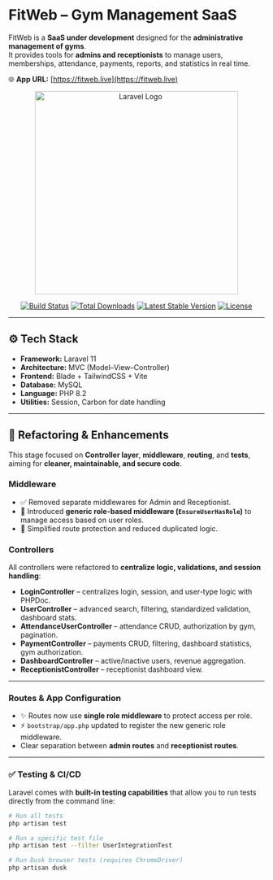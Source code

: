 # FitWeb – Gym Management SaaS  

FitWeb is a **SaaS under development** designed for the **administrative management of gyms**.  
It provides tools for **admins and receptionists** to manage users, memberships, attendance, payments, reports, and statistics in real time.  

🌐 **App URL:** [https://fitweb.live](https://fitweb.live)

<p align="center"><a href="https://laravel.com" target="_blank"><img src="https://raw.githubusercontent.com/laravel/art/master/logo-lockup/5%20SVG/2%20CMYK/1%20Full%20Color/laravel-logolockup-cmyk-red.svg" width="400" alt="Laravel Logo"></a></p>

<p align="center">
<a href="https://github.com/laravel/framework/actions"><img src="https://github.com/laravel/framework/workflows/tests/badge.svg" alt="Build Status"></a>
<a href="https://packagist.org/packages/laravel/framework"><img src="https://img.shields.io/packagist/dt/laravel/framework" alt="Total Downloads"></a>
<a href="https://packagist.org/packages/laravel/framework"><img src="https://img.shields.io/packagist/v/laravel/framework" alt="Latest Stable Version"></a>
<a href="https://packagist.org/packages/laravel/framework"><img src="https://img.shields.io/packagist/l/laravel/framework" alt="License"></a>
</p>

---

## ⚙️ Tech Stack
- **Framework:** Laravel 11  
- **Architecture:** MVC (Model–View–Controller)  
- **Frontend:** Blade + TailwindCSS + Vite  
- **Database:** MySQL  
- **Language:** PHP 8.2  
- **Utilities:** Session, Carbon for date handling  

---

## 🔄 Refactoring & Enhancements

This stage focused on **Controller layer**, **middleware**, **routing**, and **tests**, aiming for **cleaner, maintainable, and secure code**.  

### Middleware
- ✅ Removed separate middlewares for Admin and Receptionist.  
- 🔀 Introduced **generic role-based middleware (`EnsureUserHasRole`)** to manage access based on user roles.  
- 📌 Simplified route protection and reduced duplicated logic.  

### Controllers
All controllers were refactored to **centralize logic, validations, and session handling**:

- **LoginController** – centralizes login, session, and user-type logic with PHPDoc.  
- **UserController** – advanced search, filtering, standardized validation, dashboard stats.  
- **AttendanceUserController** – attendance CRUD, authorization by gym, pagination.  
- **PaymentController** – payments CRUD, filtering, dashboard statistics, gym authorization.  
- **DashboardController** – active/inactive users, revenue aggregation.  
- **ReceptionistController** – receptionist dashboard view.

---

### Routes & App Configuration
- ✨ Routes now use **single role middleware** to protect access per role.  
- ⚡ `bootstrap/app.php` updated to register the new generic role middleware.  
- Clear separation between **admin routes** and **receptionist routes**.  

---

### ✅ Testing & CI/CD
Laravel comes with **built-in testing capabilities** that allow you to run tests directly from the command line:

```bash
# Run all tests
php artisan test

# Run a specific test file
php artisan test --filter UserIntegrationTest

# Run Dusk browser tests (requires ChromeDriver)
php artisan dusk
